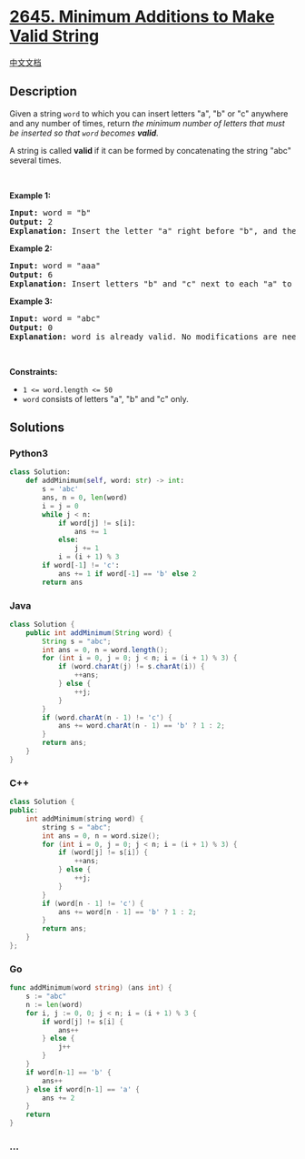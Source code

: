 # [2645. Minimum Additions to Make Valid String](https://leetcode.com/problems/minimum-additions-to-make-valid-string)

[中文文档](/solution/2600-2699/2645.Minimum%20Additions%20to%20Make%20Valid%20String/README.md)

## Description

<p>Given a string <code>word</code> to which you can insert letters &quot;a&quot;, &quot;b&quot; or &quot;c&quot; anywhere and any number of times, return <em>the minimum number of letters that must be inserted so that <code>word</code> becomes <strong>valid</strong>.</em></p>

<p>A string is called <strong>valid </strong>if it can be formed by concatenating the string &quot;abc&quot; several times.</p>

<p>&nbsp;</p>
<p><strong class="example">Example 1:</strong></p>

<pre>
<strong>Input:</strong> word = &quot;b&quot;
<strong>Output:</strong> 2
<strong>Explanation:</strong> Insert the letter &quot;a&quot; right before &quot;b&quot;, and the letter &quot;c&quot; right next to &quot;a&quot; to obtain the valid string &quot;<strong>a</strong>b<strong>c</strong>&quot;.
</pre>

<p><strong class="example">Example 2:</strong></p>

<pre>
<strong>Input:</strong> word = &quot;aaa&quot;
<strong>Output:</strong> 6
<strong>Explanation:</strong> Insert letters &quot;b&quot; and &quot;c&quot; next to each &quot;a&quot; to obtain the valid string &quot;a<strong>bc</strong>a<strong>bc</strong>a<strong>bc</strong>&quot;.
</pre>

<p><strong class="example">Example 3:</strong></p>

<pre>
<strong>Input:</strong> word = &quot;abc&quot;
<strong>Output:</strong> 0
<strong>Explanation:</strong> word is already valid. No modifications are needed. 
</pre>

<p>&nbsp;</p>
<p><strong>Constraints:</strong></p>

<ul>
	<li><code>1 &lt;= word.length &lt;= 50</code></li>
	<li><code>word</code> consists of letters &quot;a&quot;, &quot;b&quot;&nbsp;and &quot;c&quot; only.&nbsp;</li>
</ul>

## Solutions

<!-- tabs:start -->

### **Python3**

```python
class Solution:
    def addMinimum(self, word: str) -> int:
        s = 'abc'
        ans, n = 0, len(word)
        i = j = 0
        while j < n:
            if word[j] != s[i]:
                ans += 1
            else:
                j += 1
            i = (i + 1) % 3
        if word[-1] != 'c':
            ans += 1 if word[-1] == 'b' else 2
        return ans
```

### **Java**

```java
class Solution {
    public int addMinimum(String word) {
        String s = "abc";
        int ans = 0, n = word.length();
        for (int i = 0, j = 0; j < n; i = (i + 1) % 3) {
            if (word.charAt(j) != s.charAt(i)) {
                ++ans;
            } else {
                ++j;
            }
        }
        if (word.charAt(n - 1) != 'c') {
            ans += word.charAt(n - 1) == 'b' ? 1 : 2;
        }
        return ans;
    }
}
```

### **C++**

```cpp
class Solution {
public:
    int addMinimum(string word) {
        string s = "abc";
        int ans = 0, n = word.size();
        for (int i = 0, j = 0; j < n; i = (i + 1) % 3) {
            if (word[j] != s[i]) {
                ++ans;
            } else {
                ++j;
            }
        }
        if (word[n - 1] != 'c') {
            ans += word[n - 1] == 'b' ? 1 : 2;
        }
        return ans;
    }
};
```

### **Go**

```go
func addMinimum(word string) (ans int) {
	s := "abc"
	n := len(word)
	for i, j := 0, 0; j < n; i = (i + 1) % 3 {
		if word[j] != s[i] {
			ans++
		} else {
			j++
		}
	}
	if word[n-1] == 'b' {
		ans++
	} else if word[n-1] == 'a' {
		ans += 2
	}
	return
}
```

### **...**

```

```

<!-- tabs:end -->
